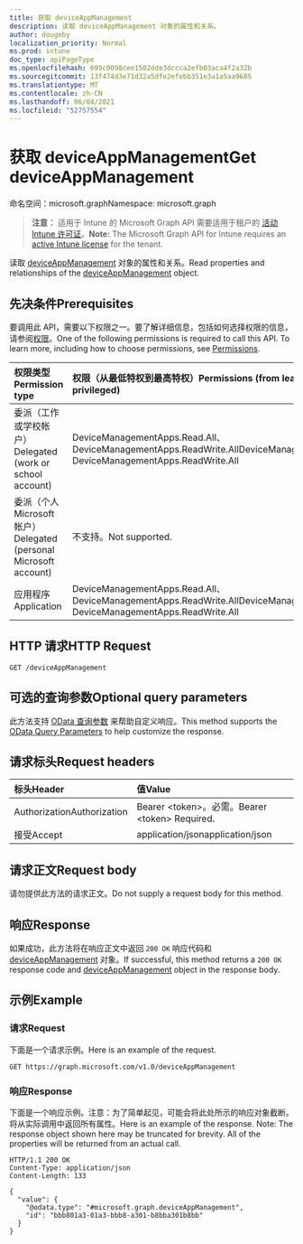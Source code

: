 ```yaml
---
title: 获取 deviceAppManagement
description: 读取 deviceAppManagement 对象的属性和关系。
author: dougeby
localization_priority: Normal
ms.prod: intune
doc_type: apiPageType
ms.openlocfilehash: 699c0098cee1502dde3dccca2efb03aca4f2a32b
ms.sourcegitcommit: 13f474d3e71d32a5dfe2efebb351e3a1a5aa9685
ms.translationtype: MT
ms.contentlocale: zh-CN
ms.lasthandoff: 06/04/2021
ms.locfileid: "52757554"
---
```

# <a name="get-deviceappmanagement"></a><span data-ttu-id="6fc81-103">获取 deviceAppManagement</span><span class="sxs-lookup"><span data-stu-id="6fc81-103">Get deviceAppManagement</span></span>

<span data-ttu-id="6fc81-104">命名空间：microsoft.graph</span><span class="sxs-lookup"><span data-stu-id="6fc81-104">Namespace: microsoft.graph</span></span>

> <span data-ttu-id="6fc81-105">**注意：** 适用于 Intune 的 Microsoft Graph API 需要适用于租户的 [活动 Intune 许可证](https://go.microsoft.com/fwlink/?linkid=839381)。</span><span class="sxs-lookup"><span data-stu-id="6fc81-105">**Note:** The Microsoft Graph API for Intune requires an [active Intune license](https://go.microsoft.com/fwlink/?linkid=839381) for the tenant.</span></span>

<span data-ttu-id="6fc81-106">读取 [deviceAppManagement](../resources/intune-apps-deviceappmanagement.md) 对象的属性和关系。</span><span class="sxs-lookup"><span data-stu-id="6fc81-106">Read properties and relationships of the [deviceAppManagement](../resources/intune-apps-deviceappmanagement.md) object.</span></span>

## <a name="prerequisites"></a><span data-ttu-id="6fc81-107">先决条件</span><span class="sxs-lookup"><span data-stu-id="6fc81-107">Prerequisites</span></span>
<span data-ttu-id="6fc81-p101">要调用此 API，需要以下权限之一。要了解详细信息，包括如何选择权限的信息，请参阅[权限](/graph/permissions-reference)。</span><span class="sxs-lookup"><span data-stu-id="6fc81-p101">One of the following permissions is required to call this API. To learn more, including how to choose permissions, see [Permissions](/graph/permissions-reference).</span></span>

|<span data-ttu-id="6fc81-110">权限类型</span><span class="sxs-lookup"><span data-stu-id="6fc81-110">Permission type</span></span>|<span data-ttu-id="6fc81-111">权限（从最低特权到最高特权）</span><span class="sxs-lookup"><span data-stu-id="6fc81-111">Permissions (from least to most privileged)</span></span>|
|:---|:---|
|<span data-ttu-id="6fc81-112">委派（工作或学校帐户）</span><span class="sxs-lookup"><span data-stu-id="6fc81-112">Delegated (work or school account)</span></span>|<span data-ttu-id="6fc81-113">DeviceManagementApps.Read.All、DeviceManagementApps.ReadWrite.All</span><span class="sxs-lookup"><span data-stu-id="6fc81-113">DeviceManagementApps.Read.All, DeviceManagementApps.ReadWrite.All</span></span>|
|<span data-ttu-id="6fc81-114">委派（个人 Microsoft 帐户）</span><span class="sxs-lookup"><span data-stu-id="6fc81-114">Delegated (personal Microsoft account)</span></span>|<span data-ttu-id="6fc81-115">不支持。</span><span class="sxs-lookup"><span data-stu-id="6fc81-115">Not supported.</span></span>|
|<span data-ttu-id="6fc81-116">应用程序</span><span class="sxs-lookup"><span data-stu-id="6fc81-116">Application</span></span>|<span data-ttu-id="6fc81-117">DeviceManagementApps.Read.All、DeviceManagementApps.ReadWrite.All</span><span class="sxs-lookup"><span data-stu-id="6fc81-117">DeviceManagementApps.Read.All, DeviceManagementApps.ReadWrite.All</span></span>|

## <a name="http-request"></a><span data-ttu-id="6fc81-118">HTTP 请求</span><span class="sxs-lookup"><span data-stu-id="6fc81-118">HTTP Request</span></span>
<!-- {
  "blockType": "ignored"
}
-->
``` http
GET /deviceAppManagement
```

## <a name="optional-query-parameters"></a><span data-ttu-id="6fc81-119">可选的查询参数</span><span class="sxs-lookup"><span data-stu-id="6fc81-119">Optional query parameters</span></span>
<span data-ttu-id="6fc81-120">此方法支持 [OData 查询参数](/graph/query-parameters) 来帮助自定义响应。</span><span class="sxs-lookup"><span data-stu-id="6fc81-120">This method supports the [OData Query Parameters](/graph/query-parameters) to help customize the response.</span></span>

## <a name="request-headers"></a><span data-ttu-id="6fc81-121">请求标头</span><span class="sxs-lookup"><span data-stu-id="6fc81-121">Request headers</span></span>
|<span data-ttu-id="6fc81-122">标头</span><span class="sxs-lookup"><span data-stu-id="6fc81-122">Header</span></span>|<span data-ttu-id="6fc81-123">值</span><span class="sxs-lookup"><span data-stu-id="6fc81-123">Value</span></span>|
|:---|:---|
|<span data-ttu-id="6fc81-124">Authorization</span><span class="sxs-lookup"><span data-stu-id="6fc81-124">Authorization</span></span>|<span data-ttu-id="6fc81-125">Bearer &lt;token&gt;。必需。</span><span class="sxs-lookup"><span data-stu-id="6fc81-125">Bearer &lt;token&gt; Required.</span></span>|
|<span data-ttu-id="6fc81-126">接受</span><span class="sxs-lookup"><span data-stu-id="6fc81-126">Accept</span></span>|<span data-ttu-id="6fc81-127">application/json</span><span class="sxs-lookup"><span data-stu-id="6fc81-127">application/json</span></span>|

## <a name="request-body"></a><span data-ttu-id="6fc81-128">请求正文</span><span class="sxs-lookup"><span data-stu-id="6fc81-128">Request body</span></span>
<span data-ttu-id="6fc81-129">请勿提供此方法的请求正文。</span><span class="sxs-lookup"><span data-stu-id="6fc81-129">Do not supply a request body for this method.</span></span>

## <a name="response"></a><span data-ttu-id="6fc81-130">响应</span><span class="sxs-lookup"><span data-stu-id="6fc81-130">Response</span></span>
<span data-ttu-id="6fc81-131">如果成功，此方法将在响应正文中返回 `200 OK` 响应代码和 [deviceAppManagement](../resources/intune-apps-deviceappmanagement.md) 对象。</span><span class="sxs-lookup"><span data-stu-id="6fc81-131">If successful, this method returns a `200 OK` response code and [deviceAppManagement](../resources/intune-apps-deviceappmanagement.md) object in the response body.</span></span>

## <a name="example"></a><span data-ttu-id="6fc81-132">示例</span><span class="sxs-lookup"><span data-stu-id="6fc81-132">Example</span></span>

### <a name="request"></a><span data-ttu-id="6fc81-133">请求</span><span class="sxs-lookup"><span data-stu-id="6fc81-133">Request</span></span>
<span data-ttu-id="6fc81-134">下面是一个请求示例。</span><span class="sxs-lookup"><span data-stu-id="6fc81-134">Here is an example of the request.</span></span>
``` http
GET https://graph.microsoft.com/v1.0/deviceAppManagement
```

### <a name="response"></a><span data-ttu-id="6fc81-135">响应</span><span class="sxs-lookup"><span data-stu-id="6fc81-135">Response</span></span>
<span data-ttu-id="6fc81-p102">下面是一个响应示例。注意：为了简单起见，可能会将此处所示的响应对象截断。将从实际调用中返回所有属性。</span><span class="sxs-lookup"><span data-stu-id="6fc81-p102">Here is an example of the response. Note: The response object shown here may be truncated for brevity. All of the properties will be returned from an actual call.</span></span>
``` http
HTTP/1.1 200 OK
Content-Type: application/json
Content-Length: 133

{
  "value": {
    "@odata.type": "#microsoft.graph.deviceAppManagement",
    "id": "bbb801a3-01a3-bbb8-a301-b8bba301b8bb"
  }
}
```




